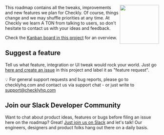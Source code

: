 
<p>
  <img height="128" src="https://cdn.checklyhq.com/logos/racoon_logo.svg" align="right" />
  This roadmap contains all the tweaks, improvements and new features we plan for Checkly. Of course, things change and we may shuffle priorities at any time. At Checkly we learn A TON from talking to users, so don't hesitate to contact us with your ideas and feedback.
</p>


Check the [Kanban board in this project](https://github.com/orgs/checkly/projects/4/views/4) for an overview.

## Suggest a feature

Tell us what feature, integration or UI tweak would rock your world. Just go [here and create an issue](https://github.com/checkly/product-roadmap/issues) in this project and label it as "feature request".

💡 For general support requests and bug reports, please go to checklyhq.com and contact us via support chat - or just write to support@checklyhq.com

## Join our Slack Developer Community

Want to chat about product ideas, features or bugs before filing an issue here on the roadmap? Great! [Just join us on Slack](https://www.checklyhq.com/slack) and let's talk! Our engineers, designers and product folks hang out there on a daily basis.
